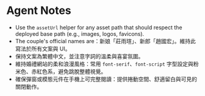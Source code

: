 # Agent Notes
- Use the `assetUrl` helper for any asset path that should respect the deployed base path (e.g., images, logos, favicons).
- The couple's official names are：新娘「莊雨瑄」、新郎「趙國宏」。維持此寫法於所有文案與 UI。
- 保持文案為繁體中文，並注意字詞的溫柔與喜宴氛圍。
- 維持婚禮網站的柔和浪漫風格：常用 `font-serif`、`font-script` 字型設定與粉米色、赤紅色系，避免跳脫整體視覺。
- 確保彈窗或模態元件在手機上可完整閱讀：提供捲動空間、舒適留白與可見的關閉動作。
